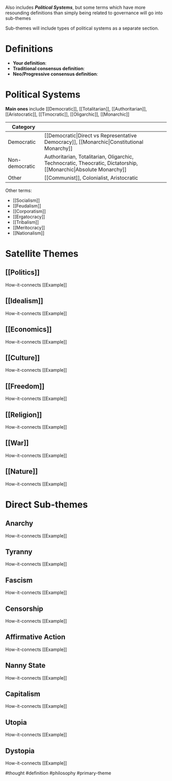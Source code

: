 Also includes ***Political Systems***, but some terms which have more resounding definitions than simply being related to governance will go into sub-themes


Sub-themes will include types of political systems as a separate section.


# Definitions
- **Your definition**:
- **Traditional consensus definition**:
- **Neo/Progressive consensus definition**:

# Political Systems

**Main ones** include [[Democratic]], [[Totalitarian]], [[Authoritarian]], [[Aristocratic]], [[Timocratic]], [[Oligarchic]], [[Monarchic]]


| Category       |                                                                                                                   |
| -------------- | ----------------------------------------------------------------------------------------------------------------- |
| Democratic     | [[Democratic\|Direct vs Representative Democracy]], [[Monarchic\|Constitutional Monarchy]]                        |
| Non-democratic | Authoritarian, Totalitarian, Oligarchic, Technocratic, Theocratic, Dictatorship, [[Monarchic\|Absolute Monarchy]] |
| Other          | [[Communist]], Colonialist, Aristocratic                                                                          |

Other terms:
- [[Socialism]]
- [[Feudalism]]
- [[Corporatism]]
- [[Ergatocracy]]
- [[Tribalism]]
- [[Meritocracy]]
- [[Nationalism]]

# Satellite Themes
## [[Politics]]
How-it-connects
[[Example]]

## [[Idealism]]
How-it-connects
[[Example]]

## [[Economics]]
How-it-connects
[[Example]]

## [[Culture]]
How-it-connects
[[Example]]

## [[Freedom]]
How-it-connects
[[Example]]

## [[Religion]]
How-it-connects
[[Example]]

## [[War]]
How-it-connects
[[Example]]

## [[Nature]]
How-it-connects
[[Example]]

# Direct Sub-themes
## Anarchy
How-it-connects
[[Example]]

## Tyranny
How-it-connects
[[Example]]

## Fascism
How-it-connects
[[Example]]

## Censorship
How-it-connects
[[Example]]

## Affirmative Action
How-it-connects
[[Example]]

## Nanny State
How-it-connects
[[Example]]

## Capitalism
How-it-connects
[[Example]]

## Utopia
How-it-connects
[[Example]]

## Dystopia
How-it-connects
[[Example]]





#thought #definition #philosophy #primary-theme